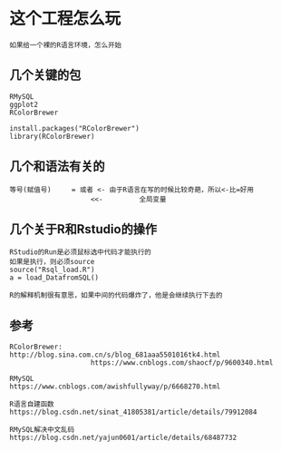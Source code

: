 # 这个工程怎么玩
	如果给一个裸的R语言环境，怎么开始
## 几个关键的包
	RMySQL
	ggplot2
	RColorBrewer

	install.packages("RColorBrewer")
	library(RColorBrewer)
	
## 几个和语法有关的
	等号(赋值号)		= 或者 <-	由于R语言在写的时候比较奇葩，所以<-比=好用
						<<- 		全局变量

## 几个关于R和Rstudio的操作
	RStudio的Run是必须鼠标选中代码才能执行的
	如果是执行，则必须source
	source("Rsql_load.R")
	a = load_DatafromSQL()
	
	R的解释机制很有意思，如果中间的代码爆炸了，他是会继续执行下去的
	
	
	
## 参考
	RColorBrewer:		http://blog.sina.com.cn/s/blog_681aaa5501016tk4.html
						https://www.cnblogs.com/shaocf/p/9600340.html
	
	RMySQL				https://www.cnblogs.com/awishfullyway/p/6668270.html
	
	R语言自建函数		https://blog.csdn.net/sinat_41805381/article/details/79912084
	
	RMySQL解决中文乱码	https://blog.csdn.net/yajun0601/article/details/68487732